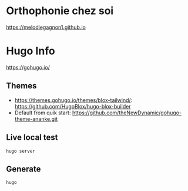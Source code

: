 # Orthophonie chez soi
https://melodiegagnon1.github.io


# Hugo Info
https://gohugo.io/

## Themes
* https://themes.gohugo.io/themes/blox-tailwind/: https://github.com/HugoBlox/hugo-blox-builder
* Default from quik start: https://github.com/theNewDynamic/gohugo-theme-ananke.git

## Live local test
`hugo server`

## Generate
`hugo`

